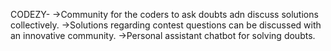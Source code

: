 CODEZY-
  ->Community for the coders to ask doubts adn discuss solutions collectively.
  ->Solutions regarding contest questions can be discussed with an innovative community.
  ->Personal assistant chatbot for solving doubts.
